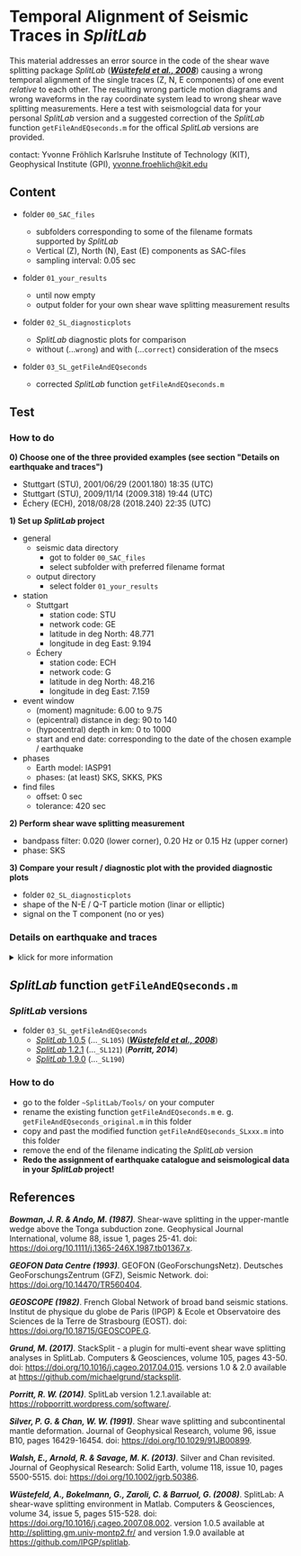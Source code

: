 # Temporal Alignment of Seismic Traces in _SplitLab_

This material addresses an error source in the code of the shear wave splitting package _SplitLab_ 
([**_Wüstefeld et al., 2008_**](https://doi.org/10.1016/j.cageo.2007.08.002))
causing a wrong temporal alignment of the single traces (Z, N, E components) of one event _relative_ to each other. 
The resulting wrong particle motion diagrams and wrong waveforms in the ray coordinate system lead 
to wrong shear wave splitting measurements.
Here a test with seismologcial data for your personal _SplitLab_ version and a suggested correction 
of the _SplitLab_ function `getFileAndEQseconds.m` for the offical _SplitLab_ versions are provided.

contact: Yvonne Fröhlich Karlsruhe Institute of Technology (KIT), Geophysical Institute (GPI), yvonne.froehlich@kit.edu


## Content

- folder `00_SAC_files`
  - subfolders corresponding to some of the filename formats supported by _SplitLab_
  - Vertical (Z), North (N), East (E) components as SAC-files 
  - sampling interval: 0.05 sec 

- folder `01_your_results`
  - until now empty
  - output folder for your own shear wave splitting measurement results
  
- folder `02_SL_diagnosticplots`
  - _SplitLab_ diagnostic plots for comparison
  - without (...`wrong`) and with (...`correct`) consideration of the msecs

- folder `03_SL_getFileAndEQseconds`
  - corrected _SplitLab_ function `getFileAndEQseconds.m`

	
	
## Test

### How to do

**0) Choose one of the three provided examples (see section "Details on earthquake and traces")**
  - Stuttgart (STU), 2001/06/29 (2001.180) 18:35 (UTC)
  - Stuttgart (STU), 2009/11/14 (2009.318) 19:44 (UTC)
  - Échery (ECH), 2018/08/28 (2018.240) 22:35 (UTC)

**1) Set up _SplitLab_ project**
  - general
    - seismic data directory
	  - got to folder `00_SAC_files`
	  - select subfolder with preferred filename format
    - output directory
	  - select folder `01_your_results`
  - station
    - Stuttgart
      - station code: STU
      - network code: GE
      - latitude in deg North: 48.771
      - longitude in deg East: 9.194
    - Échery
      - station code: ECH
      - network code: G
      - latitude in deg North: 48.216
      - longitude in deg East: 7.159
  - event window
    - (moment) magnitude: 6.00 to 9.75
    - (epicentral) distance in deg: 90 to 140
    - (hypocentral) depth in km: 0 to 1000
    - start and end date: corresponding to the date of the chosen example / earthquake
  - phases
    - Earth model: IASP91
    - phases: (at least) SKS, SKKS, PKS
  - find files
    - offset: 0 sec
    - tolerance: 420 sec

**2) Perform shear wave splitting measurement**
  - bandpass filter: 0.020 (lower corner), 0.20 Hz or 0.15 Hz (upper corner)
  - phase: SKS

**3) Compare your result / diagnostic plot with the provided diagnostic plots**
  - folder `02_SL_diagnosticplots`
  - shape of the N-E / Q-T particle motion (linar or elliptic)
  - signal on the T component (no or yes)


### Details on earthquake and traces

<details><summary>klick for more information</summary>
<p>

**Stuttgart (STU), 2001/06/29 (2001.180)**
- earthquake
  - date: 2001/06/29 (2001.180)
  - time: 18:35:51 (UTC)
  - moment magnitude: 6.1
  - source region: Southern Bolivia
  - hypocentral depth: 274 km
  - backazimuth: 246.5 deg
  - epicentral distance: 95.29 deg
- traces
  - msecs of start times: North = 0027, East = 0927, Vertical = 0627
  - relative msec difference: |E-N| = |900| i. e. |18| samples

**Stuttgart (STU), 2009/11/14 (2009.318)**
- earthquake
  - date: 2009/11/14 (2009.318)
  - time: 19:44:29 (UTC)
  - moment magnitude: 6.2
  - source region: Jujuy province, Argentina
  - hypocentral depth: 220 km
  - backazimuth: 244.5 deg
  - epicentral distance: 98.15 deg
- traces
  - msecs of start times: North = 0145, East = 0895, Vertical = 0945
  - relative msec difference: |E-N| = |750| i. e. |15| samples

**Échery (ECH), 2018/08/28 (2018.240)**
- earthquake
  - date: 2018/08/28 (2018.240)
  - time: 22:35:13 (UTC)
  - moment magnitude: 6.5
  - source region: Mariana Islands
  - hypocentral depth: 60 km
  - backazimuth: 40.1 deg
  - epicentral depth: 106.00 deg
- traces
  - msecs of start times: North = 0950, East = 0000, Vertical = 0950
  - relative msec difference: |E-N| = |950| i. e. |19| samples

</p>
</details>


## _SplitLab_ function `getFileAndEQseconds.m`

### _SplitLab_ versions
- folder `03_SL_getFileAndEQseconds`
  - [_SplitLab_ 1.0.5](http://splitting.gm.univ-montp2.fr/) (...`_SL105`) ([**_Wüstefeld et al., 2008_**](https://doi.org/10.1016/j.cageo.2007.08.002))
  - [_SplitLab_ 1.2.1](https://robporritt.wordpress.com/software/) (...`_SL121`) (**_Porritt, 2014_**)
  - [_SplitLab_ 1.9.0](https://github.com/IPGP/splitlab) (...`_SL190`)


### How to do
- go to the folder `~SplitLab/Tools/` on your computer
- rename the existing function `getFileAndEQseconds.m` e. g. `getFileAndEQseconds_original.m` in this folder
- copy and past the modified function `getFileAndEQseconds_SLxxx.m` into this folder
- remove the end of the filename indicating the _SplitLab_ version
- **Redo the assignment of earthquake catalogue and seismological data in your _SplitLab_ project!**



## References

**_Bowman, J. R. & Ando, M. (1987)_**. Shear-wave splitting in the upper-mantle wedge above the Tonga subduction zone.
Geophysical Journal International, volume 88, issue 1, pages 25-41. doi: https://doi.org/10.1111/j.1365-246X.1987.tb01367.x.

**_GEOFON Data Centre (1993)_**. GEOFON (GeoForschungsNetz).
Deutsches GeoForschungsZentrum (GFZ), Seismic Network. doi: https://doi.org/10.14470/TR560404.

**_GEOSCOPE (1982)_**. French Global Network of broad band seismic stations.
Institut de physique du globe de Paris (IPGP) & Ecole et Observatoire des Sciences de la Terre de Strasbourg (EOST). doi: https://doi.org/10.18715/GEOSCOPE.G.

**_Grund, M. (2017)_**. StackSplit - a plugin for multi-event shear wave splitting analyses in SplitLab.
Computers & Geosciences, volume 105, pages 43-50. doi: https://doi.org/10.1016/j.cageo.2017.04.015.
versions 1.0 & 2.0 available at https://github.com/michaelgrund/stacksplit.

**_Porritt, R. W. (2014)_**. SplitLab version 1.2.1.available at: https://robporritt.wordpress.com/software/.

**_Silver, P. G. & Chan, W. W. (1991)_**. Shear wave splitting and subcontinental mantle deformation.
Journal of Geophysical Research, volume 96, issue B10, pages 16429-16454. doi: https://doi.org/10.1029/91JB00899.

**_Walsh, E., Arnold, R. & Savage, M. K. (2013)_**. Silver and Chan revisited.
Journal of Geophysical Research: Solid Earth, volume 118, issue 10, pages 5500-5515. doi: https://doi.org/10.1002/jgrb.50386.

**_Wüstefeld, A., Bokelmann, G., Zaroli, C. & Barruol, G.  (2008)_**. SplitLab: A shear-wave splitting environment in Matlab.
Computers & Geosciences, volume 34, issue 5, pages 515-528. doi: https://doi.org/10.1016/j.cageo.2007.08.002.
version 1.0.5 available at http://splitting.gm.univ-montp2.fr/ and version 1.9.0 available at https://github.com/IPGP/splitlab.


